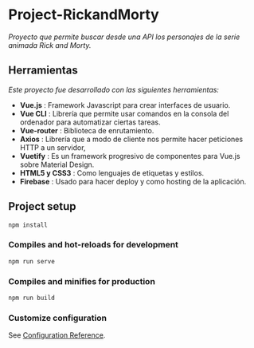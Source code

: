 # Project-RickandMorty
*Proyecto que permite buscar desde una API los personajes de la serie animada Rick and Morty.*

## Herramientas 
*Este proyecto fue desarrollado con las siguientes herramientas:*

- **Vue.js**       : Framework Javascript para crear interfaces de usuario.
- **Vue CLI**      : Librería que permite usar comandos en la consola del ordenador para automatizar ciertas tareas.
- **Vue-router**   : Biblioteca de enrutamiento.
- **Axios**        : Librería que a modo de cliente nos permite hacer peticiones HTTP a un servidor,
- **Vuetify**      : Es un framework progresivo de componentes para Vue.js sobre Material Design.
- **HTML5 y CSS3** : Como lenguajes de etiquetas y estilos.
- **Firebase**     : Usado para hacer deploy y como hosting de la aplicación.


## Project setup
```
npm install
```

### Compiles and hot-reloads for development
```
npm run serve
```

### Compiles and minifies for production
```
npm run build
```

### Customize configuration
See [Configuration Reference](https://cli.vuejs.org/config/).
